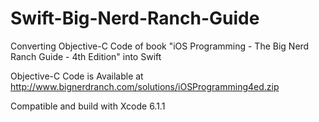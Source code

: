 Swift-Big-Nerd-Ranch-Guide
=====

Converting Objective-C Code of book "iOS Programming - The Big Nerd Ranch Guide - 4th Edition" into Swift

Objective-C Code is Available at http://www.bignerdranch.com/solutions/iOSProgramming4ed.zip

Compatible and build with Xcode 6.1.1
